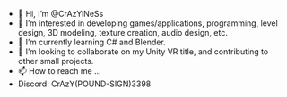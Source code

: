 - 👋 Hi, I’m @CrAzYiNeSs
- 👀 I’m interested in developing games/applications, programming, level design, 3D modeling, texture creation, audio design, etc.
- 🌱 I’m currently learning C# and Blender.
- 💞️ I’m looking to collaborate on my Unity VR title, and contributing to other small projects.
- 📫 How to reach me ...
- Discord: CrAzY(POUND-SIGN)3398

<!---
CrAzYiNeSs/CrAzYiNeSs is a ✨ special ✨ repository because its `README.md` (this file) appears on your GitHub profile.
You can click the Preview link to take a look at your changes.
--->
